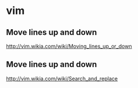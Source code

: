 # vim

## Move lines up and down
http://vim.wikia.com/wiki/Moving_lines_up_or_down

## Move lines up and down
http://vim.wikia.com/wiki/Search_and_replace
